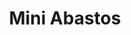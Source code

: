 ---
title: "Mini Abastos"
url: /oaxaca-de-juarez/mini-abastos-prolongacion-de-mercaderes/
shop: comodidad
---